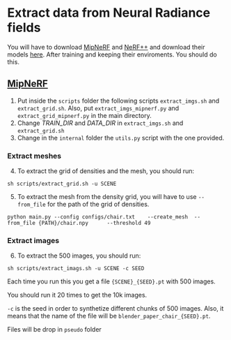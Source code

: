 # Extract data from Neural Radiance fields
You will have to download [MipNeRF](https://github.com/google/mipnerf) and [NeRF++](https://github.com/Kai-46/nerfplusplus) and download their models [here](https://drive.google.com/drive/folders/1bqp7a-ipvPkFIu5II7xDN0UFoZscToCW?usp=share_link).
After training and keeping their enviroments. You should do this.

## [MipNeRF](https://github.com/google/mipnerf)
1. Put inside the <code>scripts</code> folder the following scripts <code>extract_imgs.sh</code> and <code>extract_grid.sh</code>. 
  Also, put <code>extract_imgs_mipnerf.py</code> and <code>extract_grid_mipnerf.py</code> in the main directory.
2. Change *TRAIN_DIR* and *DATA_DIR* in <code>extract_imgs.sh</code> and <code>extract_grid.sh</code>
3. Change in the <code>internal</code> folder the <code>utils.py</code> script with the one provided.

### Extract meshes
4. To extract the grid of densities and the mesh, you should run:
```
sh scripts/extract_grid.sh -u SCENE
```
5. To extract the mesh from the density grid, you will have to use <code>--from_file</code> for the path of the grid of densities.
```
python main.py --config configs/chair.txt    --create_mesh  --from_file {PATH}/chair.npy      --threshold 49 
```
### Extract images
6. To extract the 500 images, you should run:
```
sh scripts/extract_imags.sh -u SCENE -c SEED
```
  Each time you run this you get a file <code>{SCENE}_{SEED}.pt</code> with 500 images.
  
  You should run it 20 times to get the 10k images.
  
  <code>-c</code> is the seed in order to synthetize different chunks of 500 images. Also, it means that the name of the file will be <code>blender_paper_chair_{SEED}.pt</code>.
  
  Files will be drop in <code>pseudo</code> folder


